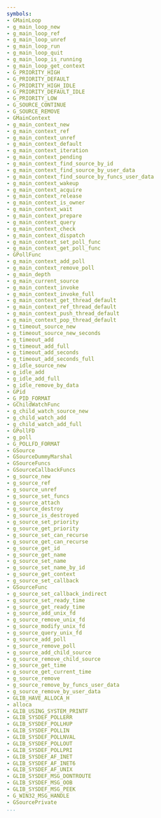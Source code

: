 ```yaml
---
symbols:
- GMainLoop
- g_main_loop_new
- g_main_loop_ref
- g_main_loop_unref
- g_main_loop_run
- g_main_loop_quit
- g_main_loop_is_running
- g_main_loop_get_context
- G_PRIORITY_HIGH
- G_PRIORITY_DEFAULT
- G_PRIORITY_HIGH_IDLE
- G_PRIORITY_DEFAULT_IDLE
- G_PRIORITY_LOW
- G_SOURCE_CONTINUE
- G_SOURCE_REMOVE
- GMainContext
- g_main_context_new
- g_main_context_ref
- g_main_context_unref
- g_main_context_default
- g_main_context_iteration
- g_main_context_pending
- g_main_context_find_source_by_id
- g_main_context_find_source_by_user_data
- g_main_context_find_source_by_funcs_user_data
- g_main_context_wakeup
- g_main_context_acquire
- g_main_context_release
- g_main_context_is_owner
- g_main_context_wait
- g_main_context_prepare
- g_main_context_query
- g_main_context_check
- g_main_context_dispatch
- g_main_context_set_poll_func
- g_main_context_get_poll_func
- GPollFunc
- g_main_context_add_poll
- g_main_context_remove_poll
- g_main_depth
- g_main_current_source
- g_main_context_invoke
- g_main_context_invoke_full
- g_main_context_get_thread_default
- g_main_context_ref_thread_default
- g_main_context_push_thread_default
- g_main_context_pop_thread_default
- g_timeout_source_new
- g_timeout_source_new_seconds
- g_timeout_add
- g_timeout_add_full
- g_timeout_add_seconds
- g_timeout_add_seconds_full
- g_idle_source_new
- g_idle_add
- g_idle_add_full
- g_idle_remove_by_data
- GPid
- G_PID_FORMAT
- GChildWatchFunc
- g_child_watch_source_new
- g_child_watch_add
- g_child_watch_add_full
- GPollFD
- g_poll
- G_POLLFD_FORMAT
- GSource
- GSourceDummyMarshal
- GSourceFuncs
- GSourceCallbackFuncs
- g_source_new
- g_source_ref
- g_source_unref
- g_source_set_funcs
- g_source_attach
- g_source_destroy
- g_source_is_destroyed
- g_source_set_priority
- g_source_get_priority
- g_source_set_can_recurse
- g_source_get_can_recurse
- g_source_get_id
- g_source_get_name
- g_source_set_name
- g_source_set_name_by_id
- g_source_get_context
- g_source_set_callback
- GSourceFunc
- g_source_set_callback_indirect
- g_source_set_ready_time
- g_source_get_ready_time
- g_source_add_unix_fd
- g_source_remove_unix_fd
- g_source_modify_unix_fd
- g_source_query_unix_fd
- g_source_add_poll
- g_source_remove_poll
- g_source_add_child_source
- g_source_remove_child_source
- g_source_get_time
- g_source_get_current_time
- g_source_remove
- g_source_remove_by_funcs_user_data
- g_source_remove_by_user_data
- GLIB_HAVE_ALLOCA_H
- alloca
- GLIB_USING_SYSTEM_PRINTF
- GLIB_SYSDEF_POLLERR
- GLIB_SYSDEF_POLLHUP
- GLIB_SYSDEF_POLLIN
- GLIB_SYSDEF_POLLNVAL
- GLIB_SYSDEF_POLLOUT
- GLIB_SYSDEF_POLLPRI
- GLIB_SYSDEF_AF_INET
- GLIB_SYSDEF_AF_INET6
- GLIB_SYSDEF_AF_UNIX
- GLIB_SYSDEF_MSG_DONTROUTE
- GLIB_SYSDEF_MSG_OOB
- GLIB_SYSDEF_MSG_PEEK
- G_WIN32_MSG_HANDLE
- GSourcePrivate
...
```


